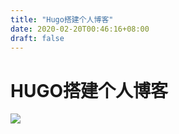 ```yaml
---
title: "Hugo搭建个人博客"
date: 2020-02-20T00:46:16+08:00
draft: false
---
```


# HUGO搭建个人博客

![](/images/dohugo.png)